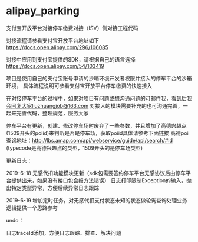 # alipay_parking
支付宝开放平台对接停车缴费对接（ISV）侧对接工程代码

对接流程请参看支付宝开放平台地址如下
https://docs.open.alipay.com/296/106085

对接中应用到支付宝提供的SDK，请根据自己的语言选择
https://docs.open.alipay.com/54/103419

项目是使用自己的支付宝账号申请的沙箱环境开发者权限并接入的停车平台的沙箱环境，
具体流程说明可参看支付宝开放平台停车缴费的快速接入

在对接停车平台的过程中，如果对项目有问题或想沟通问题的可邮件我，看到后我会回复大家liuzhuangjob@163.com
对接入的模块需要补充的也可沟通完善，一起来完善代码，整理规范，服务大家

停车平台有更新，创建、修改停车场时废弃了一些参数，并且增加了高德兴趣点(1509开头的poiid)来判断是否是停车场，获取poiid具体请参考下面链接
高德poi查询地址：http://lbs.amap.com/api/webservice/guide/api/search/#id
(typecode是高德兴趣点的类型，1509开头的是停车场类型)

更新日志：

2019-6-18 
无感代扣功能模块更新（sdk包需要签约停车平台无感协议后由停车平台提供出来，如果没有接口包会报方法错误）
日志打印限制Exception的输入，抛出特定类型异常，方便后续异常日志跟踪

2019-6-19
增加定时任务，对无感代扣支付状态未知的状态做轮询查询处理业务逻辑提供一个思路参考


undo：

日志traceId添加，方便日志跟踪、排查、解决问题
